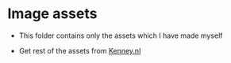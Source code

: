 # Image assets

- This folder contains only the assets which I have made myself

- Get rest of the assets from [Kenney.nl](https://kenney.nl/assets/simple-space)
